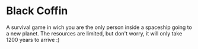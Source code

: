 # Black Coffin
A survival game in wich you are the only person inside a spaceship going to a new planet. The resources are limited, but don't worry, it will only take 1200 years to arrive :)
